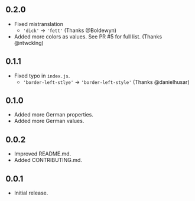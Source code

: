## 0.2.0
* Fixed mistranslation
    * `'dick'` -> `'fett'` (Thanks @Boldewyn)
* Added more colors as values. See PR #5 for full list. (Thanks @ntwcklng)

## 0.1.1
* Fixed typo in `index.js`.
    * `'border-left-stlye'` -> `'border-left-style'` (Thanks @danielhusar)

## 0.1.0
* Added more German properties.
* Added more German values.

## 0.0.2
* Improved README.md.
* Added CONTRIBUTING.md.

## 0.0.1
* Initial release.
